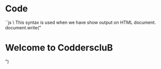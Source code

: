 # Code 
``js
\\ This syntax is used when we have show output on HTML document.
document.write("<h1> Welcome to CodderscluB</h1>")
```
